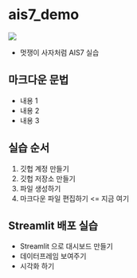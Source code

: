 # ais7_demo

<img src="https://cdn.pixabay.com/photo/2016/10/19/13/42/eagle-1753002_1280">

* 멋쟁이 사자처럼 AIS7 실습

## 마크다운 문법
* 내용 1
* 내용 2
* 내용 3

## 실습 순서
1. 깃헙 계정 만들기
2. 깃헙 저장소 만들기
3. 파일 생성하기
4. 마크다운 파일 편집하기 <= 지금 여기

## Streamlit 배포 실습
* Streamlit 으로 대시보드 만들기
* 데이터프레임 보여주기
* 시각화 하기

